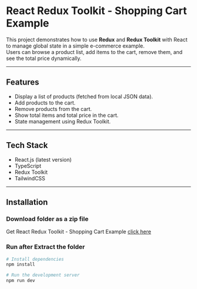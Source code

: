 # React Redux Toolkit - Shopping Cart Example

This project demonstrates how to use **Redux** and **Redux Toolkit** with React to manage global state in a simple e-commerce example.  
Users can browse a product list, add items to the cart, remove them, and see the total price dynamically.

---

## Features
- Display a list of products (fetched from local JSON data).
- Add products to the cart.
- Remove products from the cart.
- Show total items and total price in the cart.
- State management using Redux Toolkit.

---

## Tech Stack
- React.js (latest version)
- TypeScript
- Redux Toolkit
- TailwindCSS

---

## Installation
### Download folder as a zip file
Get React Redux Toolkit - Shopping Cart Example [click here](https://download-directory.github.io/?url=https%3A%2F%2Fgithub.com%2Fmahmoud-abu-attiya%2FReact.js-Learning-Playground%2Ftree%2Fmain%2Fredux-toolkit-cart)

### Run after Extract the folder

```bash
# Install dependencies
npm install

# Run the development server
npm run dev
